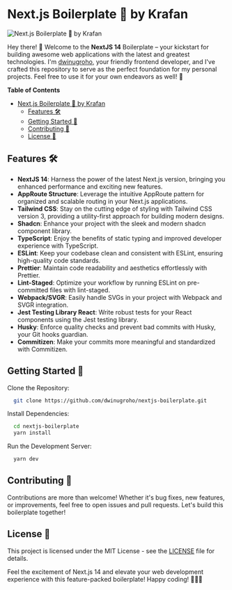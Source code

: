 # Next.js Boilerplate 🚀 by Krafan

![Next.js Boilerplate 🚀 by Krafan](https://og.krafan.com/api?title=Next.js+Boilerplate+%F0%9F%9A%80+by+Krafan&information=nextjs-boilerplate.krafan.com)

Hey there! 👋 Welcome to the **NextJS 14** Boilerplate – your kickstart for building awesome web applications with the latest and greatest technologies. I'm [dwinugroho](https://github.com/dwinugroho), your friendly frontend developer, and I've crafted this repository to serve as the perfect foundation for my personal projects. Feel free to use it for your own endeavors as well! 🌟

**Table of Contents**

- [Next.js Boilerplate 🚀 by Krafan](#nextjs-boilerplate--by-krafan)
  - [Features 🛠️](#features-️)
  - [Getting Started 🚀](#getting-started-)
  - [Contributing 🤝](#contributing-)
  - [License 📄](#license-)

## Features 🛠️

- **NextJS 14**: Harness the power of the latest Next.js version, bringing you enhanced performance and exciting new features.
- **AppRoute Structure**: Leverage the intuitive AppRoute pattern for organized and scalable routing in your Next.js applications.
- **Tailwind CSS**: Stay on the cutting edge of styling with Tailwind CSS version 3, providing a utility-first approach for building modern designs.
- **Shadcn**: Enhance your project with the sleek and modern shadcn component library.
- **TypeScript**: Enjoy the benefits of static typing and improved developer experience with TypeScript.
- **ESLint**: Keep your codebase clean and consistent with ESLint, ensuring high-quality code standards.
- **Prettier**: Maintain code readability and aesthetics effortlessly with Prettier.
- **Lint-Staged**: Optimize your workflow by running ESLint on pre-committed files with lint-staged.
- **Webpack/SVGR**: Easily handle SVGs in your project with Webpack and SVGR integration.
- **Jest Testing Library React**: Write robust tests for your React components using the Jest testing library.
- **Husky**: Enforce quality checks and prevent bad commits with Husky, your Git hooks guardian.
- **Commitizen**: Make your commits more meaningful and standardized with Commitizen.

## Getting Started 🚀

Clone the Repository:

```bash
  git clone https://github.com/dwinugroho/nextjs-boilerplate.git
```

Install Dependencies:

```bash
  cd nextjs-boilerplate
  yarn install
```

Run the Development Server:

```bash
  yarn dev
```

## Contributing 🤝

Contributions are more than welcome! Whether it's bug fixes, new features, or improvements, feel free to open issues and pull requests. Let's build this boilerplate together!

## License 📄

This project is licensed under the MIT License - see the [LICENSE](LICENSE) file for details.

Feel the excitement of Next.js 14 and elevate your web development experience with this feature-packed boilerplate! Happy coding! 🚀✨🎉

